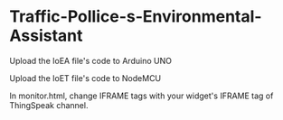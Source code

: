 # Traffic-Pollice-s-Environmental-Assistant
Upload the IoEA file's code to Arduino UNO



Upload the IoET file's code to NodeMCU



In monitor.html, change IFRAME tags with your widget's IFRAME tag of ThingSpeak channel.  
